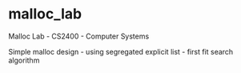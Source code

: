 # malloc_lab
Malloc Lab - CS2400 - Computer Systems

Simple malloc design - using segregated explicit list - first fit search algorithm 
